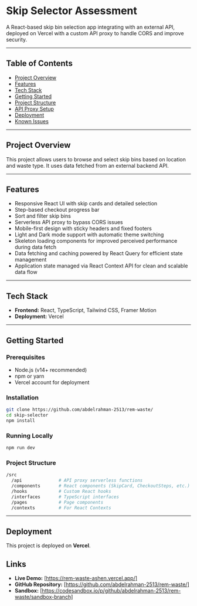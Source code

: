 # Skip Selector Assessment

A React-based skip bin selection app integrating with an external API, deployed on Vercel with a custom API proxy to handle CORS and improve security.

---

## Table of Contents

- [Project Overview](#project-overview)  
- [Features](#features)  
- [Tech Stack](#tech-stack)  
- [Getting Started](#getting-started)  
- [Project Structure](#project-structure)  
- [API Proxy Setup](#api-proxy-setup)  
- [Deployment](#deployment)  
- [Known Issues](#known-issues)  

---

## Project Overview

This project allows users to browse and select skip bins based on location and waste type. It uses data fetched from an external backend API.

---

## Features

- Responsive React UI with skip cards and detailed selection  
- Step-based checkout progress bar  
- Sort and filter skip bins  
- Serverless API proxy to bypass CORS issues  
- Mobile-first design with sticky headers and fixed footers  
- Light and Dark mode support with automatic theme switching  
- Skeleton loading components for improved perceived performance during data fetch  
- Data fetching and caching powered by React Query for efficient state management  
- Application state managed via React Context API for clean and scalable data flow  

---

## Tech Stack

- **Frontend:** React, TypeScript, Tailwind CSS, Framer Motion  
- **Deployment:** Vercel  

---

## Getting Started

### Prerequisites

- Node.js (v14+ recommended)  
- npm or yarn  
- Vercel account for deployment  

### Installation

```bash
git clone https://github.com/abdelrahman-2513/rem-waste/
cd skip-selector
npm install
```

### Running Locally

```bash
npm run dev
```

### Project Structure

```bash
/src
  /api              # API proxy serverless functions
  /components       # React components (SkipCard, CheckoutSteps, etc.)
  /hooks            # Custom React hooks
  /interfaces       # TypeScript interfaces
  /pages            # Page components
  /contexts         # For React Contexts
```
--- 

## Deployment

This project is deployed on **Vercel**.


## Links

- **Live Demo:** [https://rem-waste-ashen.vercel.app/]
- **GitHub Repository:** [https://github.com/abdelrahman-2513/rem-waste/]
- **Sandbox:** [https://codesandbox.io/p/github/abdelrahman-2513/rem-waste/sandbox-branch]

